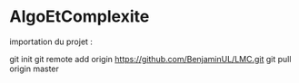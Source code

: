 # AlgoEtComplexite

importation du projet :

git init git remote add origin https://github.com/BenjaminUL/LMC.git git pull origin master
